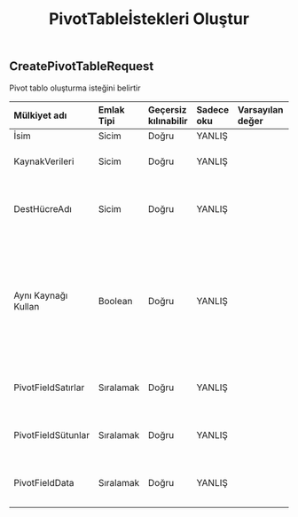 ﻿---
title: PivotTableİstekleri Oluştur
second_title: Aspose.Cells Cloud Documen
type: docs
url: /tr/specification/model/createpivottablerequest/
description: "Aspose.Cells Bulut modeli belirtimi: CreatePivotTableRequest. Açma, oluşturma, düzenleme, bölme, birleştirme, karşılaştırma ve dönüştürme gibi özelliklerle Excel ve diğer elektronik tablo belgelerini zahmetsizce yönetin"
weight: 50
---
## **CreatePivotTableRequest**

 Pivot tablo oluşturma isteğini belirtir

| Mülkiyet adı| Emlak Tipi| Geçersiz kılınabilir| Sadece oku| Varsayılan değer| Tanım|
|:- |:- |:- |:- |:- |:- |
| İsim| Sicim| Doğru| YANLIŞ|| Pivot tablo adı|
| KaynakVerileri| Sicim| Doğru| YANLIŞ|| Yeni PivotTable önbelleğine ilişkin veriler.|
| DestHücreAdı| Sicim| Doğru| YANLIŞ|| PivotTable raporunun hedef aralığının sol üst köşesindeki hücre.|
| Aynı Kaynağı Kullan| Boolean| Doğru| YANLIŞ|| Mevcut başka bir pivot tablo bu veri kaynağını kullandığında aynı veri kaynağının kullanılıp kullanılmayacağını belirtir. Özellik doğruysa bellekten tasarruf sağlar.|
| PivotFieldSatırlar|Sıralamak<Integer> | Doğru| YANLIŞ|| PivotTable raporundaki satır alanlarını temsil eder.|
| PivotFieldSütunlar|Sıralamak<Integer> | Doğru| YANLIŞ||PivotTable raporundaki sütun alanlarını temsil eder.|
|PivotFieldData|Sıralamak<Integer> | Doğru| YANLIŞ|| PivotTable raporundaki veri alanlarını temsil eder.|

